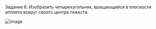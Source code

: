 Задание 6. Изобразить четырехугольник, вращающийся в плоскости апплета вокруг своего центра тяжести.

![image](https://github.com/user-attachments/assets/43aa774c-d020-43f1-b5b7-61db68b61e26)

